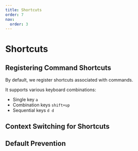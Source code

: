 ```yaml
---
title: Shortcuts
order: 7
nav:
  order: 3
---
```


# Shortcuts

## Registering Command Shortcuts

By default, we register shortcuts associated with commands.

It supports various keyboard combinations:

- Single key `a`
- Combination keys `shift+up`
- Sequential keys `d d`

<code src="../../src/keybind/simple"></code>

## Context Switching for Shortcuts

<code src="../../src/keybind/context"></code>

## Default Prevention

<code src="../../src/keybind/event-propagation"></code>
